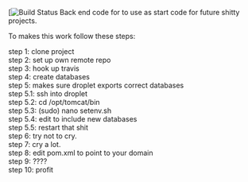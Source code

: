 [![Build Status](https://travis-ci.com/ChrisSkov/exampractice1.svg?branch=master)
Back end code for to use as start code for future shitty projects. 

To makes this work follow these steps:

step 1: clone project</br>
step 2: set up own remote repo</br>
step 3: hook up travis</br>
step 4: create databases</br>
step 5: makes sure droplet exports correct databases</br>
step 5.1: ssh into droplet</br>
step 5.2: cd /opt/tomcat/bin</br>
step 5.3: (sudo) nano setenv.sh</br>
step 5.4: edit to include new databases</br>
step 5.5: restart that shit</br>
step 6: try not to cry.</br>
step 7: cry a lot.</br>
step 8: edit pom.xml to point to your domain</br>
step 9: ????</br>
step 10: profit</br>

